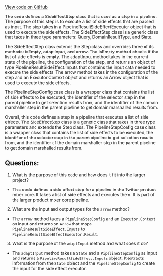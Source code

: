 [View code on GitHub](https://github.com/misbahsy/the-algorithm/product-mixer/core/src/main/scala/com/twitter/product_mixer/core/pipeline/step/side_effect/SideEffectStep.scala)

The code defines a SideEffectStep class that is used as a step in a pipeline. The purpose of this step is to execute a list of side effects that are passed as input. The step takes in a PipelineResultSideEffectExecutor object that is used to execute the side effects. The SideEffectStep class is a generic class that takes in three type parameters: Query, DomainResultType, and State. 

The SideEffectStep class extends the Step class and overrides three of its methods: isEmpty, adaptInput, and arrow. The isEmpty method checks if the list of side effects is empty. The adaptInput method takes in the current state of the pipeline, the configuration of the step, and returns an object of type PipelineResultSideEffect.Inputs that contains the input data needed to execute the side effects. The arrow method takes in the configuration of the step and an Executor.Context object and returns an Arrow object that is used to execute the side effects.

The PipelineStepConfig case class is a wrapper class that contains the list of side effects to be executed, the identifier of the selector step in the parent pipeline to get selection results from, and the identifier of the domain marshaller step in the parent pipeline to get domain marshalled results from. 

Overall, this code defines a step in a pipeline that executes a list of side effects. The SideEffectStep class is a generic class that takes in three type parameters and extends the Step class. The PipelineStepConfig case class is a wrapper class that contains the list of side effects to be executed, the identifier of the selector step in the parent pipeline to get selection results from, and the identifier of the domain marshaller step in the parent pipeline to get domain marshalled results from.
## Questions: 
 1. What is the purpose of this code and how does it fit into the larger project?
- This code defines a side effect step for a pipeline in the Twitter product mixer core. It takes a list of side effects and executes them. It is part of the larger product mixer core pipeline.

2. What are the input and output types for the `arrow` method?
- The `arrow` method takes a `PipelineStepConfig` and an `Executor.Context` as input and returns an `Arrow` that maps `PipelineResultSideEffect.Inputs` to `PipelineResultSideEffectExecutor.Result`.

3. What is the purpose of the `adaptInput` method and what does it do?
- The `adaptInput` method takes a `State` and a `PipelineStepConfig` as input and returns a `PipelineResultSideEffect.Inputs` object. It extracts information from the `State` object and the `PipelineStepConfig` to create the input for the side effect executor.